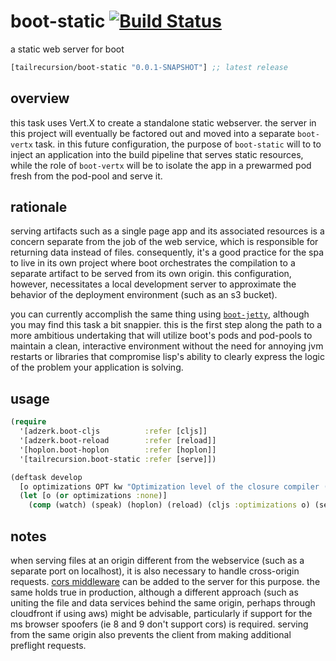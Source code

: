 # boot-static [![Build Status][1]][2]
a static web server for boot

[](dependency)
```clojure
[tailrecursion/boot-static "0.0.1-SNAPSHOT"] ;; latest release
```
[](/dependency)

## overview
this task uses Vert.X to create a standalone static webserver.  the server in this project will eventually be factored out and moved into a separate `boot-vertx` task.  in this future configuration, the purpose of `boot-static` will to to inject an application into the build pipeline that serves static resources, while the role of `boot-vertx` will be to isolate the app in a prewarmed pod fresh from the pod-pool and serve it.

## rationale
serving artifacts such as a single page app and its associated resources is a concern separate from the job of the web service, which is responsible for returning data instead of files.  consequently, it's a good practice for the spa to live in its own project where boot orchestrates the compilation to a separate artifact to be served from its own origin.  this configuration, however, necessitates a local development server to approximate the behavior of the deployment environment (such as an s3 bucket).  

you can currently accomplish the same thing using [`boot-jetty`][3], although you may find this task a bit snappier.  this is the first step along the path to a more ambitious undertaking that will utilize boot's pods and pod-pools to maintain a clean, interactive environment without the need for annoying jvm restarts or libraries that compromise lisp's ability to clearly express the logic of the problem your application is solving.

## usage
```clojure
(require
  '[adzerk.boot-cljs          :refer [cljs]]
  '[adzerk.boot-reload        :refer [reload]]
  '[hoplon.boot-hoplon        :refer [hoplon]]
  '[tailrecursion.boot-static :refer [serve]])

(deftask develop
  [o optimizations OPT kw "Optimization level of the closure compiler (:none :simple :advanced)"]
  (let [o (or optimizations :none)]
    (comp (watch) (speak) (hoplon) (reload) (cljs :optimizations o) (serve))))
```

## notes
when serving files at an origin different from the webservice (such as a separate port on localhost), it is also necessary to handle cross-origin requests.  [cors middleware][4] can be added to the server for this purpose.  the same holds true in production, although a different approach (such as uniting the file and data services behind the same origin, perhaps through cloudfront if using aws) might be advisable, particularly if support for the ms browser spoofers (ie 8 and 9 don't support cors) is required.  serving from the same origin also prevents the client from making additional preflight requests.

[1]: https://travis-ci.org/tailrecursion/boot-static.png?branch=app-pod
[2]: https://travis-ci.org/tailrecursion/boot-static
[3]: https://github.com/tailrecursion/boot-jetty
[4]: https://github.com/jumblerg/ring.middleware.cors
